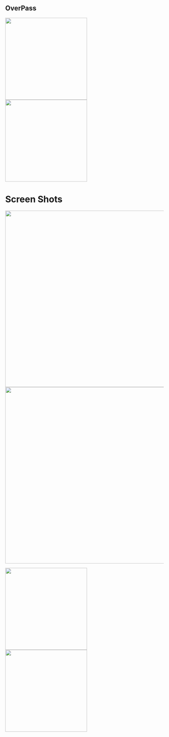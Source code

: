 
## OverPass  
<img src="https://github.com/occiandiaali/over-pass/assets/40769994/12db85bd-aa55-4a4d-852e-c4e914c6b761.jpg" width="260">
<img src="https://github.com/occiandiaali/over-pass/assets/40769994/70319f1b-4460-4714-95d5-871e61248cea.jpg" width="260">

# Screen Shots  

<img src="https://github.com/occiandiaali/over-pass/assets/40769994/5e687040-3d0c-4a67-9074-e9f303a0dfe0.jpg" width="560">  
<img src="https://github.com/occiandiaali/over-pass/assets/40769994/de16783e-2df8-45dd-8f83-27e600bec615.jpg" width="560">  


<img src="https://github.com/occiandiaali/over-pass/assets/40769994/5aeda105-73ca-4b8d-a766-6c3796138f2a.jpg" width="260"> <img src="https://github.com/occiandiaali/over-pass/assets/40769994/1e8d62b5-1c27-42c9-a7ab-5c162be55a1a.jpg" width="260"> 

